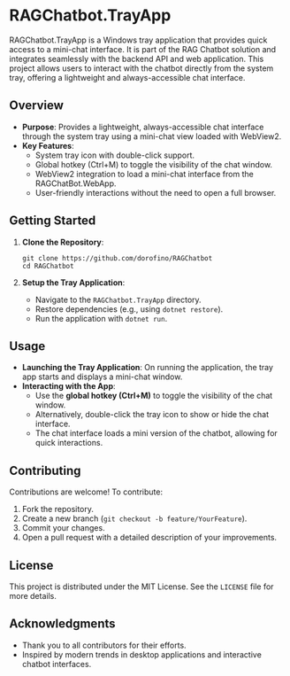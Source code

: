 # RAGChatbot.TrayApp

RAGChatbot.TrayApp is a Windows tray application that provides quick access to a mini-chat interface. It is part of the RAG Chatbot solution and integrates seamlessly with the backend API and web application. This project allows users to interact with the chatbot directly from the system tray, offering a lightweight and always-accessible chat interface.

## Overview

- **Purpose**: Provides a lightweight, always-accessible chat interface through the system tray using a mini-chat view loaded with WebView2.
- **Key Features**:
  - System tray icon with double-click support.
  - Global hotkey (Ctrl+M) to toggle the visibility of the chat window.
  - WebView2 integration to load a mini-chat interface from the RAGChatBot.WebApp.
  - User-friendly interactions without the need to open a full browser.

## Getting Started

1. **Clone the Repository**:
   ```
   git clone https://github.com/dorofino/RAGChatbot
   cd RAGChatbot
   ```

2. **Setup the Tray Application**:
   - Navigate to the `RAGChatbot.TrayApp` directory.
   - Restore dependencies (e.g., using `dotnet restore`).
   - Run the application with `dotnet run`.

## Usage

- **Launching the Tray Application**: On running the application, the tray app starts and displays a mini-chat window.
- **Interacting with the App**:
  - Use the **global hotkey (Ctrl+M)** to toggle the visibility of the chat window.
  - Alternatively, double-click the tray icon to show or hide the chat interface.
  - The chat interface loads a mini version of the chatbot, allowing for quick interactions.

## Contributing

Contributions are welcome! To contribute:

1. Fork the repository.
2. Create a new branch (`git checkout -b feature/YourFeature`).
3. Commit your changes.
4. Open a pull request with a detailed description of your improvements.

## License

This project is distributed under the MIT License. See the `LICENSE` file for more details.

## Acknowledgments

- Thank you to all contributors for their efforts.
- Inspired by modern trends in desktop applications and interactive chatbot interfaces.
